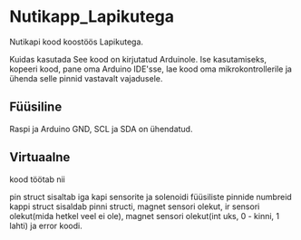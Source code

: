 # Nutikapp_Lapikutega
Nutikapi kood koostöös Lapikutega.

Kuidas kasutada
See kood on kirjutatud Arduinole. Ise kasutamiseks, kopeeri kood, pane oma Arduino IDE'sse, lae kood oma mikrokontrollerile ja ühenda selle pinnid vastavalt vajadusele.

## Füüsiline
Raspi ja Arduino GND, SCL ja SDA on ühendatud.

## Virtuaalne

kood töötab nii

pin struct sisaltab iga kapi sensorite ja solenoidi füüsiliste pinnide numbreid
kappi struct sisaldab pinni structi, magnet sensori olekut, ir sensori olekut(mida hetkel veel ei ole), magnet sensori olekut(int uks, 0 - kinni, 1 lahti) ja error koodi.

